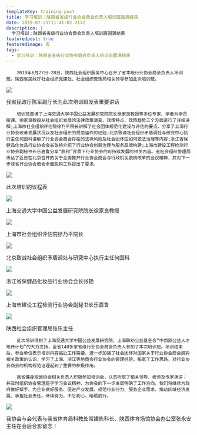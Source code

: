 ```yaml
---
templateKey: training-post
title: 学习培训：陕西省省级行业协会商会负责人培训班圆满结束
date: 2019-07-21T11:41:02.213Z
description: |
  学习培训：陕西省省级行业协会商会负责人培训班圆满结束
featuredpost: true
featuredimage: 有
tags:
  - 学习培训：陕西省省级行业协会商会负责人培训班圆满结束
---
```


        2019年6月27日-28日，陕西社会组织服务中心召开了省本级行业协会商会负责人培训班。陕西省民政厅社会组织党建处、社会组织管理局相关领导参加此次培训班。

![](https://demotry.oss-cn-beijing.aliyuncs.com/%E5%AD%A6%E4%B9%A0%E5%9F%B9%E8%AE%AD%EF%BC%9A%E9%99%95%E8%A5%BF%E7%9C%81%E7%9C%81%E7%BA%A7%E8%A1%8C%E4%B8%9A%E5%8D%8F%E4%BC%9A%E5%95%86%E4%BC%9A%E8%B4%9F%E8%B4%A3%E4%BA%BA%E5%9F%B9%E8%AE%AD%E7%8F%AD%E5%9C%86%E6%BB%A1%E7%BB%93%E6%9D%9F/1.jpg)

我省民政厅陈军副厅长为此次培训班发表重要讲话

        培训班邀请了上海交通大学中国公益发展研究院院长徐家良教授等多位专家、学者为学员授课。徐家良教授从社会组织发展的法律政策演变、政策特点、政策趋势三个方面进行了详细讲解;上海市社会组织评估院徐乃平院长讲解了社会团体规范化建设与评估的要点，分享了上海行业协会改革发展状况以及社会组织的规范运作的经验;北京致诚社会组织矛盾调处与研究中心执行主任何国科讲解了行业协会商会存在的法律风险及社会团体应如何依法治理等内容;浙江省保健品化妆品行业协会会长张艳介绍了行业协会创新治理与服务品牌构建;上海市建设工程检测行业协会副秘书长乐嘉鲁分享“脱钩”背景下行业协会的可持续发展的相关内容。省社会组织管理局传达了近日在北京召开的关于全面推开行业协会商会与行政机关脱钩改革的会议精神，并对下一步我省行业协会商会全面脱钩工作提出了要求。

![](https://demotry.oss-cn-beijing.aliyuncs.com/%E5%AD%A6%E4%B9%A0%E5%9F%B9%E8%AE%AD%EF%BC%9A%E9%99%95%E8%A5%BF%E7%9C%81%E7%9C%81%E7%BA%A7%E8%A1%8C%E4%B8%9A%E5%8D%8F%E4%BC%9A%E5%95%86%E4%BC%9A%E8%B4%9F%E8%B4%A3%E4%BA%BA%E5%9F%B9%E8%AE%AD%E7%8F%AD%E5%9C%86%E6%BB%A1%E7%BB%93%E6%9D%9F/2.jpg)

此次培训的议程表

![](https://demotry.oss-cn-beijing.aliyuncs.com/%E5%AD%A6%E4%B9%A0%E5%9F%B9%E8%AE%AD%EF%BC%9A%E9%99%95%E8%A5%BF%E7%9C%81%E7%9C%81%E7%BA%A7%E8%A1%8C%E4%B8%9A%E5%8D%8F%E4%BC%9A%E5%95%86%E4%BC%9A%E8%B4%9F%E8%B4%A3%E4%BA%BA%E5%9F%B9%E8%AE%AD%E7%8F%AD%E5%9C%86%E6%BB%A1%E7%BB%93%E6%9D%9F/3.jpg)

上海交通大学中国公益发展研究院院长徐家良教授

![](https://demotry.oss-cn-beijing.aliyuncs.com/%E5%AD%A6%E4%B9%A0%E5%9F%B9%E8%AE%AD%EF%BC%9A%E9%99%95%E8%A5%BF%E7%9C%81%E7%9C%81%E7%BA%A7%E8%A1%8C%E4%B8%9A%E5%8D%8F%E4%BC%9A%E5%95%86%E4%BC%9A%E8%B4%9F%E8%B4%A3%E4%BA%BA%E5%9F%B9%E8%AE%AD%E7%8F%AD%E5%9C%86%E6%BB%A1%E7%BB%93%E6%9D%9F/4.jpg)

上海市社会组织评估院徐乃平院长

![](https://demotry.oss-cn-beijing.aliyuncs.com/%E5%AD%A6%E4%B9%A0%E5%9F%B9%E8%AE%AD%EF%BC%9A%E9%99%95%E8%A5%BF%E7%9C%81%E7%9C%81%E7%BA%A7%E8%A1%8C%E4%B8%9A%E5%8D%8F%E4%BC%9A%E5%95%86%E4%BC%9A%E8%B4%9F%E8%B4%A3%E4%BA%BA%E5%9F%B9%E8%AE%AD%E7%8F%AD%E5%9C%86%E6%BB%A1%E7%BB%93%E6%9D%9F/5.jpg)

北京致诚社会组织矛盾调处与研究中心执行主任何国科

![](https://demotry.oss-cn-beijing.aliyuncs.com/%E5%AD%A6%E4%B9%A0%E5%9F%B9%E8%AE%AD%EF%BC%9A%E9%99%95%E8%A5%BF%E7%9C%81%E7%9C%81%E7%BA%A7%E8%A1%8C%E4%B8%9A%E5%8D%8F%E4%BC%9A%E5%95%86%E4%BC%9A%E8%B4%9F%E8%B4%A3%E4%BA%BA%E5%9F%B9%E8%AE%AD%E7%8F%AD%E5%9C%86%E6%BB%A1%E7%BB%93%E6%9D%9F/6.jpg)

浙江省保健品化妆品行业协会会长张艳

![](https://demotry.oss-cn-beijing.aliyuncs.com/%E5%AD%A6%E4%B9%A0%E5%9F%B9%E8%AE%AD%EF%BC%9A%E9%99%95%E8%A5%BF%E7%9C%81%E7%9C%81%E7%BA%A7%E8%A1%8C%E4%B8%9A%E5%8D%8F%E4%BC%9A%E5%95%86%E4%BC%9A%E8%B4%9F%E8%B4%A3%E4%BA%BA%E5%9F%B9%E8%AE%AD%E7%8F%AD%E5%9C%86%E6%BB%A1%E7%BB%93%E6%9D%9F/7.jpg)

上海市建设工程检测行业协会副秘书长乐嘉鲁  

![](https://demotry.oss-cn-beijing.aliyuncs.com/%E5%AD%A6%E4%B9%A0%E5%9F%B9%E8%AE%AD%EF%BC%9A%E9%99%95%E8%A5%BF%E7%9C%81%E7%9C%81%E7%BA%A7%E8%A1%8C%E4%B8%9A%E5%8D%8F%E4%BC%9A%E5%95%86%E4%BC%9A%E8%B4%9F%E8%B4%A3%E4%BA%BA%E5%9F%B9%E8%AE%AD%E7%8F%AD%E5%9C%86%E6%BB%A1%E7%BB%93%E6%9D%9F/8.jpg)

陕西社会组织管理局张乐主任

        此次培训得到了上海交通大学中国公益发展研究院、上海联劝公益基金会“中西部公益人才培养计划”的大力支持，全省140多家省级行业协会商会负责人参加了本次培训班。培训结束后，参会单位表示培训内容贴近工作需要，进一步加强了社会团体对国家关于行业协会商会脱钩相关政策的认识，学习了上海、浙江等地商会行业协会的管理经验，拓宽了工作思路，对行业协会商会的机构规范治理起到了重要的积极作用。

        我省健身瑜伽协会相关负责人积极参加培训会，认真听取了相关领导、老师及专家演讲；并及时组织协会管理班子学习会议精神，为协会的下一步发展明确了工作方向。我们将继续为政府做好帮手、为企业做好服务、促进产业发展、规范行业行为、服务企业需求、推动区域经济发展、承担社会责任。继续努力，不忘初心，砥砺前行。

![](https://demotry.oss-cn-beijing.aliyuncs.com/%E5%AD%A6%E4%B9%A0%E5%9F%B9%E8%AE%AD%EF%BC%9A%E9%99%95%E8%A5%BF%E7%9C%81%E7%9C%81%E7%BA%A7%E8%A1%8C%E4%B8%9A%E5%8D%8F%E4%BC%9A%E5%95%86%E4%BC%9A%E8%B4%9F%E8%B4%A3%E4%BA%BA%E5%9F%B9%E8%AE%AD%E7%8F%AD%E5%9C%86%E6%BB%A1%E7%BB%93%E6%9D%9F/9.jpg)

我协会与会代表与我省体育局科教处常建栋科长、陕西体育场馆协会办公室张永安主任在会后合影留念！